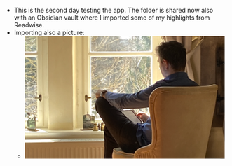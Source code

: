- This is the second day testing the app. The folder is shared now also with an Obsidian vault where I imported some of my highlights from Readwise.
- Importing also a picture:
	- ![razvan-andrei-surdu.png](../assets/razvan-andrei-surdu_1647977268210_0.png)
